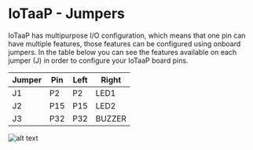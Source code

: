 # IoTaaP - Jumpers

IoTaaP has multipurpose I/O configuration, which means that one pin can have multiple features, those features can be configured using onboard jumpers. In the table below you can see the features available on each jumper (J) in order to configure your IoTaaP board pins.

| **Jumper** | **Pin** | **Left** | **Right** |
| ---------- | ------- | -------- | --------- |
| J1         | P2      | P2       | LED1      |
| J2         | P15     | P15      | LED2      |
| J3         | P32     | P32      | BUZZER    |

![alt text](https://files.iotaap.io/assets/iotaap-tutorials/iotaap-jumpers/IoTaaP-Jumpers.png "IoTaaP Jumpers")